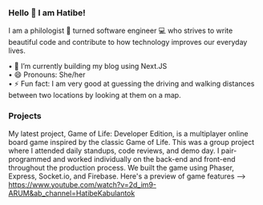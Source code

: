 ### Hello 👋 I am Hatibe!

I am a philologist 📖  turned software engineer 💻 who strives to write beautiful code and contribute to how technology improves our everyday lives. 

• 🌱 I’m currently building my blog using Next.JS<br/>
• 😄 Pronouns: She/her<br/>
• ⚡ Fun fact: I am very good at guessing the driving and walking distances between two locations by looking at them on a map.

### Projects

My latest project, Game of Life: Developer Edition, is a multiplayer online board game inspired by the classic Game of Life. This was a group project where I attended daily standups, code reviews, and demo day. I pair-programmed and worked individually on the back-end and front-end throughout the production process. We built the game using Phaser, Express, Socket.io, and Firebase. Here's a preview of game features --> https://www.youtube.com/watch?v=2d_im9-ARUM&ab_channel=HatibeKabulantok

<!--
**hatibek/hatibek** is a ✨ _special_ ✨ repository because its `README.md` (this file) appears on your GitHub profile.

Here are some ideas to get you started:



- 👯 I’m looking to collaborate on ...
- 🤔 I’m looking for help with ...
- 💬 Ask me about ...
- 📫 How to reach me: ...
- ⚡ Fun fact: ...
-->
